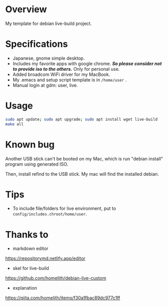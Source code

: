 # Overview

My template for debian live-build project.

# Specifications

- Japanese, gnome simple desktop.
- Includes my favorite apps with google chrome. ***So please consider not to provide iso to the others.*** Only for personal use.
- Added broadcom WiFi driver for my MacBook.
- My .emacs and setup script template is in `/home/user` .
- Manual login at gdm: user, live.

# Usage

```bash
sudo apt update; sudo apt upgrade; sudo apt install wget live-build
make all
```

# Known bug

Another USB stick can't be booted on my Mac, which is run "debian install" program using generated ISO. 

Then, install refind to the USB stick. My mac will find the installed debian.

# Tips

- To include file/folders for live environment, put to `config/includes.chroot/home/user`.

# Thanks to

- markdown editor

https://repositorymd.netlify.app/editor

- skel for live-build

https://github.com/homelith/debian-live-custom

- explanation

https://qiita.com/homelith/items/f30a1fbac89dc977c1ff



